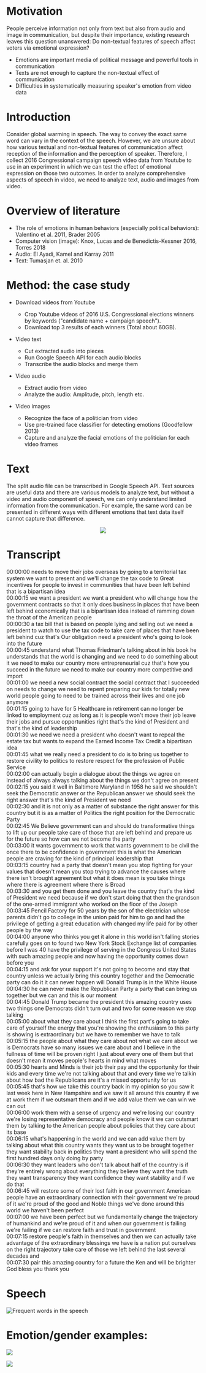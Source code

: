 # Motivation
People perceive information not only from text but also from audio and image in communication, but despite their importance, existing research leaves this question unanswered: Do non-textual features of speech affect voters via emotional expression?
* Emotions are important media of political message and powerful tools in communication
* Texts are not enough to capture the non-textual effect of communication 
* Difficulties in systematically measuring speaker's emotion from video data 

# Introduction
Consider global warming in speech. The way to convey the exact same word can vary in the context of the speech. However, we are unsure about how various textual and non-textual features of communication affect reception of the information and the perception of speaker. Therefore, I collect 2016 Congressional campaign speech video data from Youtube to use in an experiment in which we can test the effect of emotional expression on those two outcomes. In order to analyze comprehensive aspects of speech in video, we need to analyze text, audio and images from video.

# Overview of literature
* The role of emotions in human behaviors (especially political behaviors): Valentino et al. 2011, Brader 2005
* Computer vision (image): Knox, Lucas and de Benedictis-Kessner 2016, Torres 2018
* Audio: El Ayadi, Kamel and Karray 2011
* Text: Tumasjan et. al. 2010

# Method: the case study
* Download videos from Youtube
  * Crop Youtube videos of 2016 U.S. Congressional elections winners by keywords ("candidate name $+$ campaign speech"). 
  * Download top 3 results of each winners (Total about 60GB). 


* Video text
  * Cut extracted audio into pieces
  * Run Google Speech API for each audio blocks
  * Transcribe the audio blocks and merge them

* Video audio
  * Extract audio from video
  * Analyze the audio: Amplitude, pitch, length etc.

* Video images
  * Recognize the face of a politician from video
  * Use pre-trained face classifier for detecting emotions (Goodfellow 2013) 
  * Capture and analyze the facial emotions of the politician for each video frames

# Text
The split audio file can be transcribed in Google Speech API. Text sources are useful data and there are various models to analyze text, but without a video and audio component of speech, we can only understand limited information from the communication. For example, the same word can be presented in different ways with different emotions that text data itself cannot capture that difference.

<p align="center"><img src="cloud.png" ,title="Optional title"/></p>

# Transcript
00:00:00 needs to move their jobs overseas by going to a territorial tax system we want to present and we'll change the tax code to Great incentives for people to invest in communities that have been left behind that is a bipartisan idea<br />
00:00:15 we want a president we want a president who will change how the government contracts so that it only does business in places that have been left behind economically that is a bipartisan idea instead of ramming down the throat of the American people<br />
00:00:30 a tax bill that is based on people lying and selling out we need a president to watch to use the tax code to take care of places that have been left behind cuz that's Our obligation need a president who's going to look into the future<br />
00:00:45 understand what Thomas Friedman's talking about in his book he understands that the world is changing and we need to do something about it we need to make our country more entrepreneurial cuz that's how you succeed in the future we need to make our country more competitive and import<br />
00:01:00 we need a new social contract the social contract that I succeeded on needs to change we need to repent preparing our kids for totally new world people going to need to be trained across their lives and one job anymore<br />
00:01:15 going to have for 5 Healthcare in retirement can no longer be linked to employment cuz as long as it is people won't move their job leave their jobs and pursue opportunities right that's the kind of President and that's the kind of leadership<br />
00:01:30 we need we need a president who doesn't want to repeal the estate tax but wants to expand the Earned Income Tax Credit a bipartisan idea<br />
00:01:45 what we really need a president to do is to bring us together to restore civility to politics to restore respect for the profession of Public Service <br />
00:02:00 can actually begin a dialogue about the things we agree on instead of always always talking about the things we don't agree on present<br />
00:02:15 you said it well in Baltimore Maryland in 1958 he said we shouldn't seek the Democratic answer or the Republican answer we should seek the right answer that's the kind of President we need<br />
00:02:30 and it is not only as a matter of substance the right answer for this country but it is as a matter of Politics the right position for the Democratic Party<br />
00:02:45 We Believe government can and should do transformative things to lift up our people take care of those that are left behind and prepare us for the future so how can we not become the party<br />
00:03:00 it wants government to work that wants government to be civil the once there to be confidence in government this is what the American people are craving for the kind of principal leadership that<br />
00:03:15 country had a party that doesn't mean you stop fighting for your values that doesn't mean you stop trying to advance the causes where there isn't brought agreement but what it does mean is you take things where there is agreement where there is Broad<br />
00:03:30 and you get them done and you leave the country that's the kind of President we need because if we don't start doing that then the grandson of the one-armed immigrant who worked on the floor of the Joseph<br />
00:03:45 Pencil Factory for 50 years by the son of the electrician whose parents didn't go to college in the union paid for him to go and had the privilege of getting a great education with changed my life paid for by other people by the way<br />
00:04:00 anyone who thinks you get it alone in this world isn't falling stories carefully goes on to found two New York Stock Exchange list of companies before I was 40 have the privilege of serving in the Congress United States with such amazing people and now having the opportunity comes down before you<br />
00:04:15 and ask for your support it's not going to become and stay that country unless we actually bring this country together and the Democratic party can do it it can never happen will Donald Trump is in the White House<br />
00:04:30 he can never make the Republican Party a party that can bring us together but we can and this is our moment<br />
00:04:45 Donald Trump became the president this amazing country uses two things one Democrats didn't turn out and two for some reason we stop talking<br />
00:05:00 about what they care about I think the first part's going to take care of yourself the energy that you're showing the enthusiasm to this party is showing is extraordinary but we have to remember we have to talk<br />
00:05:15 the people about what they care about not what we care about we is Democrats have so many issues we care about and I believe in the fullness of time will be proven right I just about every one of them but that doesn't mean it moves people's hearts in mind what moves<br />
00:05:30 hearts and Minds is their job their pay and the opportunity for their kids and every time we're not talking about that and every time we're talkin about how bad the Republicans are it's a missed opportunity for us<br />
00:05:45 that's how we take this country back in my opinion so you saw it last week here in New Hampshire and we saw it all around this country if we at work them if we outsmart them and if we add value them we can win we can out<br />
00:06:00 work them with a sense of urgency and we're losing our country we're losing representative democracy and people know it we can outsmart them by talking to the American people about policies that they care about its base<br />
00:06:15 what's happening in the world and we can add value them by talking about what this country wants they want us to be brought together they want stability back in politics they want a president who will spend the first hundred days only doing by party<br />
00:06:30 they want leaders who don't talk about half of the country is if they're entirely wrong about everything they believe they want the truth they want transparency they want confidence they want stability and if we do that<br />
00:06:45 will restore some of their lost faith in our government American people have an extraordinary connection with their government we're proud of it we're proud of the good and Noble things we've done around this world we haven't been perfect<br />
00:07:00 we have been perfect but we fundamentally change the trajectory of humankind and we're proud of it and when our government is failing we're failing if we can restore faith and trust in government<br />
00:07:15 restore people's faith in themselves and then we can actually take advantage of the extraordinary blessings we have is a nation put ourselves on the right trajectory take care of those we left behind the last several decades and<br />
00:07:30 pair this amazing country for a future the Ken and will be brighter God bless you thank you<br />



# Speech
![Frequent words in the speech](demo.gif)

# Emotion/gender examples:

![](emos.png)


![](images/gradcam_results.png)

